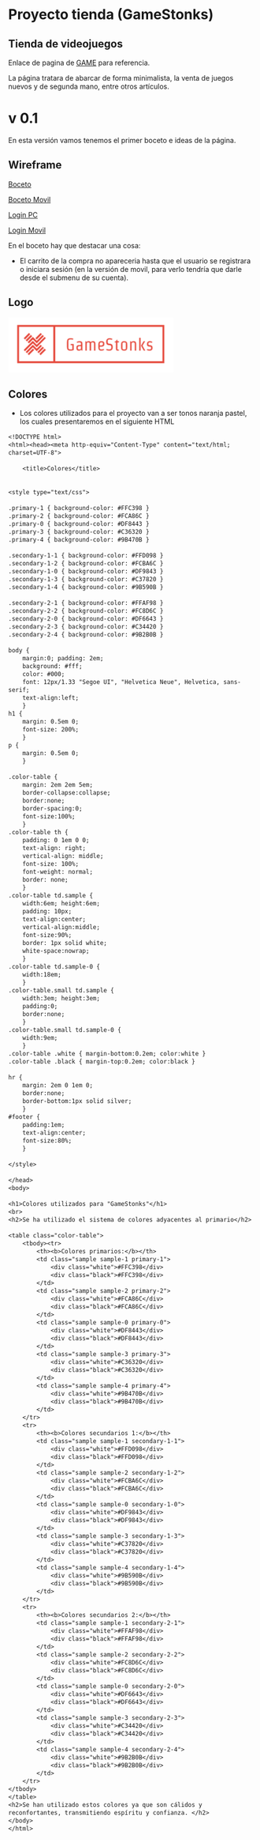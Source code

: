# Proyecto tienda (GameStonks)
## Tienda de videojuegos 
Enlace de pagina de [GAME](https://www.game.es/) para referencia.

La página tratara de abarcar de forma minimalista, la venta de juegos nuevos y de segunda mano, entre otros artículos.

# v 0.1
En esta versión vamos tenemos el primer boceto e ideas de la página.
## Wireframe
[Boceto](/Proyecto%20tienda%20juegos/img/boceto.png)

[Boceto Movil](/Proyecto%20tienda%20juegos/img/boceto_movil.png)

[Login PC](/Proyecto%20tienda%20juegos/img/login_pc.png)

[Login Movil](/Proyecto%20tienda%20juegos/img/login_movil.png)

En el boceto hay que destacar una cosa:
- El carrito de la compra no apareceria hasta que el usuario se registrara o iniciara sesión (en la versión de movil, para verlo tendría que darle desde el submenu de su cuenta).

## Logo
![logo](./img/logo.png)

## Colores

- Los colores utilizados para el proyecto van a ser tonos naranja pastel, los cuales presentaremos en el siguiente HTML

```
<!DOCTYPE html>
<html><head><meta http-equiv="Content-Type" content="text/html; charset=UTF-8">
	
	<title>Colores</title>
	

<style type="text/css">

.primary-1 { background-color: #FFC398 }
.primary-2 { background-color: #FCA86C }
.primary-0 { background-color: #DF8443 }
.primary-3 { background-color: #C36320 }
.primary-4 { background-color: #9B470B }

.secondary-1-1 { background-color: #FFD098 }
.secondary-1-2 { background-color: #FCBA6C }
.secondary-1-0 { background-color: #DF9843 }
.secondary-1-3 { background-color: #C37820 }
.secondary-1-4 { background-color: #9B590B }

.secondary-2-1 { background-color: #FFAF98 }
.secondary-2-2 { background-color: #FC8D6C }
.secondary-2-0 { background-color: #DF6643 }
.secondary-2-3 { background-color: #C34420 }
.secondary-2-4 { background-color: #9B2B0B }

body {
	margin:0; padding: 2em;
	background: #fff;
	color: #000;
	font: 12px/1.33 "Segoe UI", "Helvetica Neue", Helvetica, sans-serif;
	text-align:left;
	}
h1 {
	margin: 0.5em 0;
	font-size: 200%;
	}
p {
	margin: 0.5em 0;
	}

.color-table {
	margin: 2em 2em 5em;
	border-collapse:collapse;
	border:none;
	border-spacing:0;
	font-size:100%;
	}
.color-table th {
	padding: 0 1em 0 0;
	text-align: right;
	vertical-align: middle;
	font-size: 100%;
	font-weight: normal;
	border: none;
	}
.color-table td.sample {
	width:6em; height:6em;
	padding: 10px;
	text-align:center;
	vertical-align:middle;
	font-size:90%;
	border: 1px solid white;
	white-space:nowrap;
	}
.color-table td.sample-0 {
	width:18em;
	}
.color-table.small td.sample {
	width:3em; height:3em;
	padding:0;
	border:none;
	}
.color-table.small td.sample-0 {
	width:9em;
	}
.color-table .white { margin-bottom:0.2em; color:white }
.color-table .black { margin-top:0.2em; color:black }

hr {
	margin: 2em 0 1em 0;
	border:none;
	border-bottom:1px solid silver;
	}
#footer {
	padding:1em;
	text-align:center;
	font-size:80%;
	}

</style>

</head>
<body>

<h1>Colores utilizados para "GameStonks"</h1>
<br>
<h2>Se ha utilizado el sistema de colores adyacentes al primario</h2>

<table class="color-table">
	<tbody><tr>
		<th><b>Colores primarios:</b></th>
		<td class="sample sample-1 primary-1">
			<div class="white">#FFC398</div>
			<div class="black">#FFC398</div>
		</td>
		<td class="sample sample-2 primary-2">
			<div class="white">#FCA86C</div>
			<div class="black">#FCA86C</div>
		</td>
		<td class="sample sample-0 primary-0">
			<div class="white">#DF8443</div>
			<div class="black">#DF8443</div>
		</td>
		<td class="sample sample-3 primary-3">
			<div class="white">#C36320</div>
			<div class="black">#C36320</div>
		</td>
		<td class="sample sample-4 primary-4">
			<div class="white">#9B470B</div>
			<div class="black">#9B470B</div>
		</td>
	</tr>
	<tr>
		<th><b>Colores secundarios 1:</b></th>
		<td class="sample sample-1 secondary-1-1">
			<div class="white">#FFD098</div>
			<div class="black">#FFD098</div>
		</td>
		<td class="sample sample-2 secondary-1-2">
			<div class="white">#FCBA6C</div>
			<div class="black">#FCBA6C</div>
		</td>
		<td class="sample sample-0 secondary-1-0">
			<div class="white">#DF9843</div>
			<div class="black">#DF9843</div>
		</td>
		<td class="sample sample-3 secondary-1-3">
			<div class="white">#C37820</div>
			<div class="black">#C37820</div>
		</td>
		<td class="sample sample-4 secondary-1-4">
			<div class="white">#9B590B</div>
			<div class="black">#9B590B</div>
		</td>
	</tr>
	<tr>
		<th><b>Colores secundarios 2:</b></th>
		<td class="sample sample-1 secondary-2-1">
			<div class="white">#FFAF98</div>
			<div class="black">#FFAF98</div>
		</td>
		<td class="sample sample-2 secondary-2-2">
			<div class="white">#FC8D6C</div>
			<div class="black">#FC8D6C</div>
		</td>
		<td class="sample sample-0 secondary-2-0">
			<div class="white">#DF6643</div>
			<div class="black">#DF6643</div>
		</td>
		<td class="sample sample-3 secondary-2-3">
			<div class="white">#C34420</div>
			<div class="black">#C34420</div>
		</td>
		<td class="sample sample-4 secondary-2-4">
			<div class="white">#9B2B0B</div>
			<div class="black">#9B2B0B</div>
		</td>
	</tr>
</tbody>
</table>
<h2>Se han utilizado estos colores ya que son cálidos y reconfortantes, transmitiendo espíritu y confianza. </h2>
</body>
</html>
```


